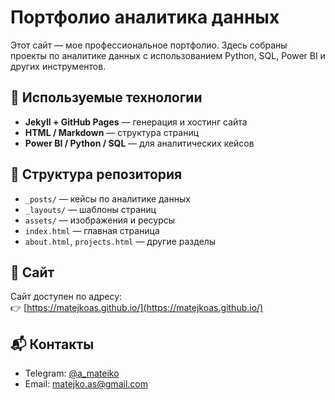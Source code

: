 # Портфолио аналитика данных

Этот сайт — мое профессиональное портфолио. Здесь собраны проекты по аналитике данных с использованием Python, SQL, Power BI и других инструментов.

## 🧰 Используемые технологии

- **Jekyll + GitHub Pages** — генерация и хостинг сайта  
- **HTML / Markdown** — структура страниц  
- **Power BI / Python / SQL** — для аналитических кейсов  

## 📁 Структура репозитория

- `_posts/` — кейсы по аналитике данных  
- `_layouts/` — шаблоны страниц  
- `assets/` — изображения и ресурсы  
- `index.html` — главная страница  
- `about.html`, `projects.html` — другие разделы

## 🔗 Сайт

Сайт доступен по адресу:  
👉 [https://matejkoas.github.io/](https://matejkoas.github.io/)

## 📬 Контакты

- Telegram: [@a_mateiko](https://t.me/a_mateiko)  
- Email: matejko.as@gmail.com  
